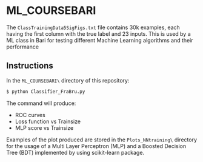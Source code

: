 # ML_COURSEBARI

The `ClassTrainingData5SigFigs.txt` file contains 30k examples, each having the first column with the true label and 23 inputs.
This is used by a ML class in Bari for testing different Machine Learning algorithms and their performance

## Instructions

In the `ML_COURSEBARI\` directory of this repository:

```bash
$ python Classifier_FraBru.py
```

The command will produce:
- ROC curves
- Loss function vs Trainsize 
- MLP score vs Trainsize 

Examples of the plot produced are stored in the `Plots_NNtraining\` directory for the usage of a Multi Layer Perceptron (MLP) and a Boosted Decision Tree (BDT) implemented by using scikit-learn package.
